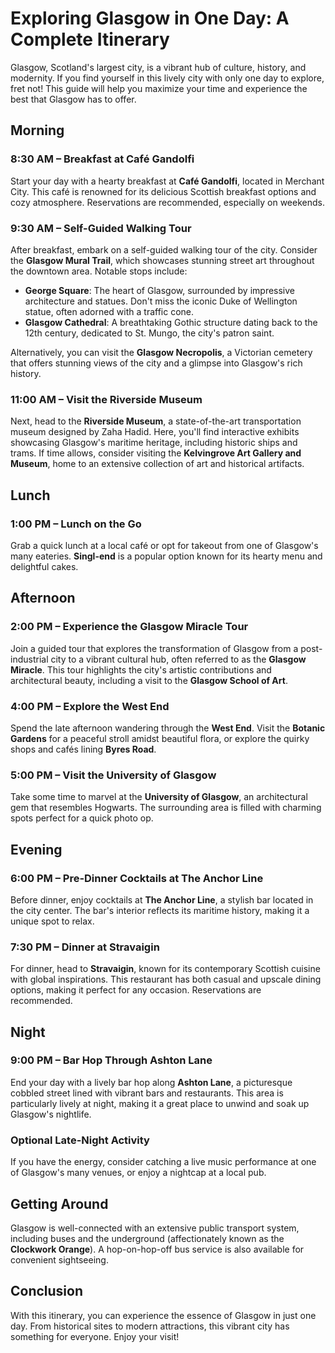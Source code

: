 # Exploring Glasgow in One Day: A Complete Itinerary

Glasgow, Scotland's largest city, is a vibrant hub of culture, history, and modernity. If you find yourself in this lively city with only one day to explore, fret not! This guide will help you maximize your time and experience the best that Glasgow has to offer.

## Morning

### 8:30 AM – Breakfast at Café Gandolfi
Start your day with a hearty breakfast at **Café Gandolfi**, located in Merchant City. This café is renowned for its delicious Scottish breakfast options and cozy atmosphere. Reservations are recommended, especially on weekends.

### 9:30 AM – Self-Guided Walking Tour
After breakfast, embark on a self-guided walking tour of the city. Consider the **Glasgow Mural Trail**, which showcases stunning street art throughout the downtown area. Notable stops include:

- **George Square**: The heart of Glasgow, surrounded by impressive architecture and statues. Don't miss the iconic Duke of Wellington statue, often adorned with a traffic cone.
- **Glasgow Cathedral**: A breathtaking Gothic structure dating back to the 12th century, dedicated to St. Mungo, the city's patron saint.

Alternatively, you can visit the **Glasgow Necropolis**, a Victorian cemetery that offers stunning views of the city and a glimpse into Glasgow's rich history.

### 11:00 AM – Visit the Riverside Museum
Next, head to the **Riverside Museum**, a state-of-the-art transportation museum designed by Zaha Hadid. Here, you'll find interactive exhibits showcasing Glasgow's maritime heritage, including historic ships and trams. If time allows, consider visiting the **Kelvingrove Art Gallery and Museum**, home to an extensive collection of art and historical artifacts.

## Lunch

### 1:00 PM – Lunch on the Go
Grab a quick lunch at a local café or opt for takeout from one of Glasgow's many eateries. **Singl-end** is a popular option known for its hearty menu and delightful cakes.

## Afternoon

### 2:00 PM – Experience the Glasgow Miracle Tour
Join a guided tour that explores the transformation of Glasgow from a post-industrial city to a vibrant cultural hub, often referred to as the **Glasgow Miracle**. This tour highlights the city's artistic contributions and architectural beauty, including a visit to the **Glasgow School of Art**.

### 4:00 PM – Explore the West End
Spend the late afternoon wandering through the **West End**. Visit the **Botanic Gardens** for a peaceful stroll amidst beautiful flora, or explore the quirky shops and cafés lining **Byres Road**.

### 5:00 PM – Visit the University of Glasgow
Take some time to marvel at the **University of Glasgow**, an architectural gem that resembles Hogwarts. The surrounding area is filled with charming spots perfect for a quick photo op.

## Evening

### 6:00 PM – Pre-Dinner Cocktails at The Anchor Line
Before dinner, enjoy cocktails at **The Anchor Line**, a stylish bar located in the city center. The bar's interior reflects its maritime history, making it a unique spot to relax.

### 7:30 PM – Dinner at Stravaigin
For dinner, head to **Stravaigin**, known for its contemporary Scottish cuisine with global inspirations. This restaurant has both casual and upscale dining options, making it perfect for any occasion. Reservations are recommended.

## Night

### 9:00 PM – Bar Hop Through Ashton Lane
End your day with a lively bar hop along **Ashton Lane**, a picturesque cobbled street lined with vibrant bars and restaurants. This area is particularly lively at night, making it a great place to unwind and soak up Glasgow's nightlife.

### Optional Late-Night Activity
If you have the energy, consider catching a live music performance at one of Glasgow's many venues, or enjoy a nightcap at a local pub.

## Getting Around
Glasgow is well-connected with an extensive public transport system, including buses and the underground (affectionately known as the **Clockwork Orange**). A hop-on-hop-off bus service is also available for convenient sightseeing.

## Conclusion
With this itinerary, you can experience the essence of Glasgow in just one day. From historical sites to modern attractions, this vibrant city has something for everyone. Enjoy your visit!